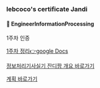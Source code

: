 ### lebcoco's certificate Jandi

#### :bookmark_tabs: EngineerInformationProcessing



1주차 인증 

[1주차 정리:point_right:google Docs](https://docs.google.com/document/d/1dP9pkxsEYi-9YAKthbDNlj8FXQFtV_ie1CUb8Ay2jrE/edit)



[정보처리기사실기 잔디팜 개요 바로가기](https://github.com/jandifarm/certificate/tree/master/EngineerInformationProcessing202104)

[계획 바로가기](https://github.com/jandifarm/certificate/tree/master/EngineerInformationProcessing202104/lebcoco/plan)



